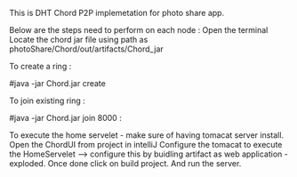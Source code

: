 This is DHT Chord P2P implemetation for photo share app.

Below are the steps need to perform on each node : 
Open the terminal
Locate the chord jar file using path as photoShare/Chord/out/artifacts/Chord_jar

To create a ring : 

#java -jar Chord.jar create <port>

To join existing ring : 

#java -jar Chord.jar join 8000 <existingNodeIP>:<port>

To execute the home servelet - make sure of having tomacat server install. 
Open the ChordUI from project in intelliJ
Configure the tomacat to execute the HomeServelet --> configure this by buidling artifact as web application -exploded.
Once done click on build project. And run the server.
